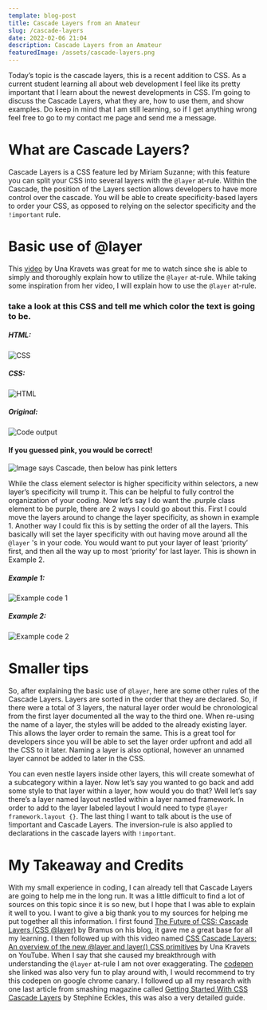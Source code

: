 ```yaml
---
template: blog-post
title: Cascade Layers from an Amateur
slug: /cascade-layers
date: 2022-02-06 21:04
description: Cascade Layers from an Amateur
featuredImage: /assets/cascade-layers.png
---
```

Today’s topic is the cascade layers, this is a recent addition to CSS. As a current student learning all about web development I feel like its pretty important that I learn about the newest developments in CSS. I’m going to discuss the Cascade Layers, what they are, how to use them, and show examples. Do keep in mind that I am still learning, so if I get anything wrong feel free to go to my contact me page and send me a message.

# What are Cascade Layers?

Cascade Layers is a CSS feature led by Miriam Suzanne; with this feature you can split your CSS into several layers with the `@layer` at-rule. Within the Cascade, the position of the Layers section allows developers to have more control over the cascade. You will be able to create specificity-based layers to order your CSS, as opposed to relying on the selector specificity and the `!important` rule.

# Basic use of @layer

This [video](https://www.youtube.com/watch?v=ilrPpSQJb3U&ab_channel=UnaKravets) by Una Kravets was great for me to watch since she is able to simply and thoroughly explain how to utilize the `@layer` at-rule. While taking some inspiration from her video, I will explain how to use the `@layer` at-rule.

### take a look at this CSS and tell me which color the text is going to be.

##### HTML:

![CSS](/assets/code-1.png "CSS")

##### CSS:

![HTML](/assets/html1.png "HTML")

##### Original:

![Code output](/assets/orig-output.png "output")

#### If you guessed pink, you would be correct!

![Image says Cascade, then below has pink letters](/assets/output.png "out put pink")

While the class element selector is higher specificity within selectors, a new layer’s specificity will trump it. This can be helpful to fully control the organization of your coding. Now let’s say I do want the .purple class element to be purple, there are 2 ways I could go about this. First I could move the layers around to change the layer specificity, as shown in example 1. Another way I could fix this is by setting the order of all the layers. This basically will set the layer specificity with out having move around all the `@layer` 's in your code. You would want to put your layer of least ‘priority’ first, and then all the way up to most ‘priority’ for last layer. This is shown in Example 2.

##### Example 1:

![Example code 1](/assets/example-1.png "Example code 1")

##### Example 2:

![Example code 2](/assets/example-2.png "Example code 2")

# Smaller tips

So, after explaining the basic use of `@layer`, here are some other rules of the Cascade Layers. Layers are sorted in the order that they are declared. So, if there were a total of 3 layers, the natural layer order would be chronological from the first layer documented all the way to the third one. When re-using the name of a layer, the styles will be added to the already existing layer. This allows the layer order to remain the same. This is a great tool for developers since you will be able to set the layer order upfront and add all the CSS to it later. Naming a layer is also optional, however an unnamed layer cannot be added to later in the CSS.

You can even nestle layers inside other layers, this will create somewhat of a subcategory within a layer. Now let’s say you wanted to go back and add some style to that layer within a layer, how would you do that? Well let’s say there’s a layer named layout nestled within a layer named framework. In order to add to the layer labeled layout I would need to type `@layer framework.layout {}`. The last thing I want to talk about is the use of !important and Cascade Layers. The inversion-rule is also applied to declarations in the cascade layers with `!important`.

# My Takeaway and Credits

With my small experience in coding, I can already tell that Cascade Layers are going to help me in the long run. It was a little difficult to find a lot of sources on this topic since it is so new, but I hope that I was able to explain it well to you. I want to give a big thank you to my sources for helping me put together all this information. I first found [The Future of CSS: Cascade Layers (CSS @layer)](https://www.bram.us/2021/09/15/the-future-of-css-cascade-layers-css-at-layer/#cascade-layers--create) by Bramus on his blog, it gave me a great base for all my learning. I then followed up with this video named [CSS Cascade Layers: An overview of the new @layer and layer() CSS primitives](https://www.youtube.com/watch?v=ilrPpSQJb3U&ab_channel=UnaKravets) by Una Kravets on YouTube. When I say that she caused my breakthrough with understanding the `@layer` at-rule I am not over exaggerating. The [codepen](https://codepen.io/web-dot-dev/pen/LYzqPEp) she linked was also very fun to play around with, I would recommend to try this codepen on google chrome canary. I followed up all my research with one last article from smashing magazine called [Getting Started With CSS Cascade Layers](https://www.smashingmagazine.com/2022/01/introduction-css-cascade-layers/) by Stephine Eckles, this was also a very detailed guide.